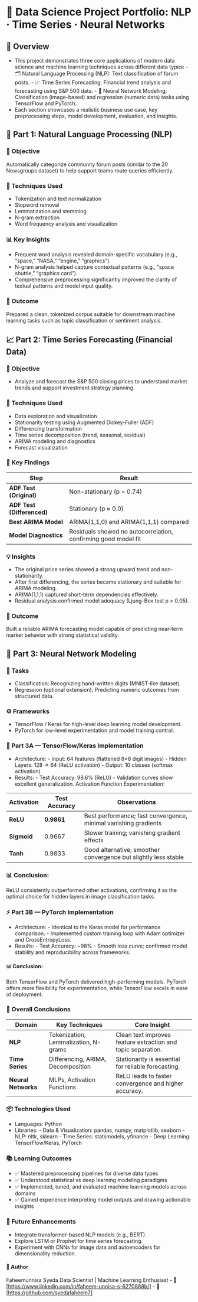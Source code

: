 # 🧠 Data Science Project Portfolio: NLP · Time Series · Neural Networks
## 📘 Overview
- This project demonstrates three core applications of modern data science and machine learning techniques across different data types:
        - 🗂 Natural Language Processing (NLP): Text classification of forum posts.
        - 📈 Time Series Forecasting: Financial trend analysis and forecasting using S&P 500 data.
        - 🤖 Neural Network Modeling: Classification (image-based) and regression (numeric data) tasks using TensorFlow and PyTorch.
- Each section showcases a realistic business use case, key preprocessing steps, model development, evaluation, and insights.
## 🧩 Part 1: Natural Language Processing (NLP)
### 🎯 Objective
 Automatically categorize community forum posts (similar to the 20 Newsgroups dataset) to help support teams route queries efficiently.
### 🧰 Techniques Used
- Tokenization and text normalization
- Stopword removal
- Lemmatization and stemming
- N-gram extraction
- Word frequency analysis and visualization

### 📊 Key Insights
- Frequent word analysis revealed domain-specific vocabulary (e.g., “space,” “NASA,” “engine,” “graphics”).
- N-gram analysis helped capture contextual patterns (e.g., “space shuttle,” “graphics card”).
- Comprehensive preprocessing significantly improved the clarity of textual patterns and model input quality.

### 🧠 Outcome
Prepared a clean, tokenized corpus suitable for downstream machine learning tasks such as topic classification or sentiment analysis.

## 📈 Part 2: Time Series Forecasting (Financial Data)
### 🎯 Objective
- Analyze and forecast the S&P 500 closing prices to understand market trends and support investment strategy planning.
### 🧰 Techniques Used
- Data exploration and visualization
- Stationarity testing using Augmented Dickey-Fuller (ADF)
- Differencing transformation
- Time series decomposition (trend, seasonal, residual)
- ARIMA modeling and diagnostics
- Forecast visualization

### 🧪 Key Findings

| Step                       | Result                                                         |
| -------------------------- | -------------------------------------------------------------- |
| **ADF Test (Original)**    | Non-stationary (p = 0.74)                                      |
| **ADF Test (Differenced)** | Stationary (p ≈ 0.0)                                           |
| **Best ARIMA Model**       | ARIMA(1,1,0) and ARIMA(1,1,1) compared                         |
| **Model Diagnostics**      | Residuals showed no autocorrelation, confirming good model fit |


### 💡 Insights
- The original price series showed a strong upward trend and non-stationarity.
- After first differencing, the series became stationary and suitable for ARIMA modeling.
- ARIMA(1,1,1) captured short-term dependencies effectively.
- Residual analysis confirmed model adequacy (Ljung–Box test p > 0.05).

### 🧠 Outcome
Built a reliable ARIMA forecasting model capable of predicting near-term market behavior with strong statistical validity.

## 🤖 Part 3: Neural Network Modeling
### 🧩 Tasks
- Classification: Recognizing hand-written digits (MNIST-like dataset).
- Regression (optional extension): Predicting numeric outcomes from structured data.
### ⚙️ Frameworks
- TensorFlow / Keras for high-level deep learning model development.
- PyTorch for low-level experimentation and model training control.

### 🧠 Part 3A — TensorFlow/Keras Implementation
 - Architecture:
            - Input: 64 features (flattened 8×8 digit images)
            - Hidden Layers: 128 → 64 (ReLU activation)
            - Output: 10 classes (softmax activation)
- Results:
       - Test Accuracy: 98.6% (ReLU)
       - Validation curves show excellent generalization.
 Activation Function Experimentation:

| Activation  | Test Accuracy | Observations                                                    |
| ----------- | ------------- | --------------------------------------------------------------- |
| **ReLU**    | **0.9861**    | Best performance; fast convergence, minimal vanishing gradients |
| **Sigmoid** | 0.9667        | Slower training; vanishing gradient effects                     |
| **Tanh**    | 0.9833        | Good alternative; smoother convergence but slightly less stable |



### 📊 Conclusion:
ReLU consistently outperformed other activations, confirming it as the optimal choice for hidden layers in image classification tasks.

### ⚡ Part 3B — PyTorch Implementation
- Architecture:
          - Identical to the Keras model for performance comparison.
          - Implemented custom training loop with Adam optimizer and CrossEntropyLoss.
- Results:
       - Test Accuracy: ~98%
        - Smooth loss curve; confirmed model stability and reproducibility across frameworks.

#### 📊 Conclusion:
Both TensorFlow and PyTorch delivered high-performing models. PyTorch offers more flexibility for experimentation, while TensorFlow excels in ease of deployment.

### 🏁 Overall Conclusions

| Domain              | Key Techniques                       | Core Insight                                                 |
| ------------------- | ------------------------------------ | ------------------------------------------------------------ |
| **NLP**             | Tokenization, Lemmatization, N-grams | Clean text improves feature extraction and topic separation. |
| **Time Series**     | Differencing, ARIMA, Decomposition   | Stationarity is essential for reliable forecasting.          |
| **Neural Networks** | MLPs, Activation Functions           | ReLU leads to faster convergence and higher accuracy.        |

### 📦 Technologies Used
- Languages: Python
- Libraries:
      - Data & Visualization: pandas, numpy, matplotlib, seaborn
      - NLP: nltk, sklearn
      - Time Series: statsmodels, yfinance
      - Deep Learning: TensorFlow/Keras, PyTorch

### 📚 Learning Outcomes
- ✅ Mastered preprocessing pipelines for diverse data types
- ✅ Understood statistical vs deep learning modeling paradigms
- ✅ Implemented, tuned, and evaluated machine learning models across domains
- ✅ Gained experience interpreting model outputs and drawing actionable insights

### 🚀 Future Enhancements
- Integrate transformer-based NLP models (e.g., BERT).
- Explore LSTM or Prophet for time series forecasting.
- Experiment with CNNs for image data and autoencoders for dimensionality reduction.


#### 🧾 Author
Faheemunnisa Syeda
     Data Scientist | Machine Learning Enthusiast
         - 📧 [https://www.linkedin.com/in/faheem-unnisa-s-6270888b/]
         - 📘 [https://github.com/syedafaheem7]
